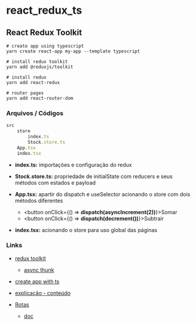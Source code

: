 # react_redux_ts

## React Redux Toolkit

```
# create app using typescript
yarn create react-app my-app --template typescript

# install redux toolkit
yarn add @reduxjs/toolkit

# install redux
yarn add react-redux

# router pages
yarn add react-router-dom
```



### Arquivos / Códigos

````typescript
src
	store
    	index.ts
		Stock.store.ts
	App.tsx
	index.tsx
````

* **index.ts:** importações e configuração do redux
* **Stock.store.ts:** propriedade de initialState com reducers e seus métodos com estados e payload

* **App.tsx:** apartir do dispatch e useSelector acionando o store com dois métodos diferentes 
  * <button onClick={() => **dispatch(asyncIncrement(2))**}>Somar</button>
  * <button onClick={() => **dispatch(decrement())**}>Subtrair</button>
* **index.tsx:** acionando o store para uso global das páginas 

### Links

- [redux toolkit](https://redux-toolkit.js.org/introduction/getting-started)
  - [async thunk](https://redux-toolkit.js.org/api/createAsyncThunk)

- [create app with ts](https://create-react-app.dev/docs/adding-typescript/)

- [explicação - conteúdo](https://www.youtube.com/watch?v=mT8nFaFyJnw)
- [Rotas](https://yarnpkg.com/package/react-router-dom)
  - [doc](https://github.com/remix-run/react-router/blob/main/docs/getting-started/tutorial.md)




